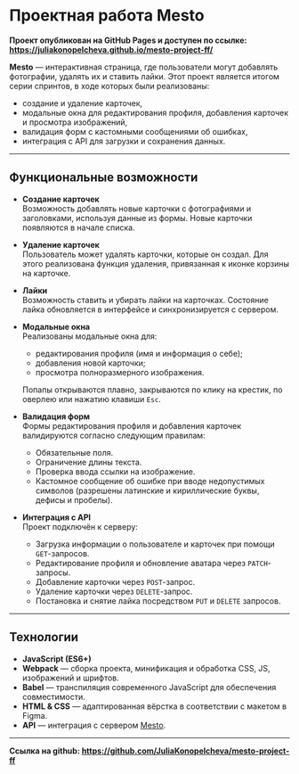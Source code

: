 # Проектная работа Mesto

**Проект опубликован на GitHub Pages и доступен по ссылке: https://juliakonopelcheva.github.io/mesto-project-ff/**

**Mesto** — интерактивная страница, где пользователи могут добавлять фотографии, удалять их и ставить лайки. Этот проект является итогом серии спринтов, в ходе которых были реализованы:
- создание и удаление карточек,
- модальные окна для редактирования профиля, добавления карточек и просмотра изображений,
- валидация форм с кастомными сообщениями об ошибках,
- интеграция с API для загрузки и сохранения данных.

---

## Функциональные возможности

- **Создание карточек**  
  Возможность добавлять новые карточки с фотографиями и заголовками, используя данные из формы. Новые карточки появляются в начале списка.

- **Удаление карточек**  
  Пользователь может удалять карточки, которые он создал. Для этого реализована функция удаления, привязанная к иконке корзины на карточке.

- **Лайки**  
  Возможность ставить и убирать лайки на карточках. Состояние лайка обновляется в интерфейсе и синхронизируется с сервером.

- **Модальные окна**  
  Реализованы модальные окна для:
  - редактирования профиля (имя и информация о себе);
  - добавления новой карточки;
  - просмотра полноразмерного изображения.
  
  Попапы открываются плавно, закрываются по клику на крестик, по оверлею или нажатию клавиши `Esc`.

- **Валидация форм**  
  Формы редактирования профиля и добавления карточек валидируются согласно следующим правилам:
  - Обязательные поля.
  - Ограничение длины текста.
  - Проверка ввода ссылки на изображение.
  - Кастомное сообщение об ошибке при вводе недопустимых символов (разрешены латинские и кириллические буквы, дефисы и пробелы).

- **Интеграция с API**  
  Проект подключён к серверу:
  - Загрузка информации о пользователе и карточек при помощи `GET`-запросов.
  - Редактирование профиля и обновление аватара через `PATCH`-запросы.
  - Добавление карточки через `POST`-запрос.
  - Удаление карточки через `DELETE`-запрос.
  - Постановка и снятие лайка посредством `PUT` и `DELETE` запросов.

---

## Технологии

- **JavaScript (ES6+)**
- **Webpack** — сборка проекта, минификация и обработка CSS, JS, изображений и шрифтов.
- **Babel** — транспиляция современного JavaScript для обеспечения совместимости.
- **HTML & CSS** — адаптированная вёрстка в соответствии с макетом в Figma.
- **API** — интеграция с сервером [Mesto](https://mesto.nomoreparties.co).

---

**Ссылка на github: https://github.com/JuliaKonopelcheva/mesto-project-ff**



